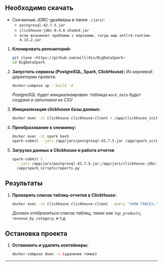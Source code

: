 ## Необходимо скачать
*   Скачанные JDBC-драйверы в папке `./jars/`:
    *   `postgresql-42.7.5.jar`
    *   `clickhouse-jdbc-0.4.6-shaded.jar`
    *   `если возникнет проблема с версиями, тогда еще antlr4-runtime-4.13.2.jar`

1.  **Клонировать репозиторий:**
    ```bash
    git clone <https://github.com/willr4in/BigDataSpark>
    cd BigDataSpark
    ```

2.  **Запустить сервисы (PostgreSQL, Spark, ClickHouse):**
    Из корневой директории проекта:
    ```bash
    docker-compose up --build -d
    ```
    *PostgreSQL будет инициализирован: таблица `mock_data` будет создана и заполнена из CSV*

3. **Инициализация clickhouse базы данных:**
   ```bash
   docker exec -it clickhouse clickhouse-client < /app/clickhouse_init.sql 
   ```

4.  **Преобразование в снежинку:**
    ```bash
    docker exec -it spark bash
    spark-submit --jars /app/jars/postgresql-42.7.5.jar /app/spark_scripts/snowflake_model.py
    ```

5.  **Загрузка данных в Clickhouse и работа отчетов**
    ```bash
    spark-submit \
      --jars /app/jars/postgresql-42.7.5.jar,/app/jars/clickhouse-jdbc-0.4.6-shaded.jar \
      /app/spark_scripts/reports.py
    ```

## Результаты

1.  **Проверить список таблиц-отчетов в ClickHouse:**
    ```bash
    docker exec -it clickhouse clickhouse-client --query "SHOW TABLES;"
    ```
    *Должен отобразиться список таблиц, таких как `top_products`, `revenue_by_category`, и т.д.*

## Остановка проекта

1.  **Остановить и удалить контейнеры:**
    ```bash
    docker-compose down -v (удаление томов)
    ```
---
